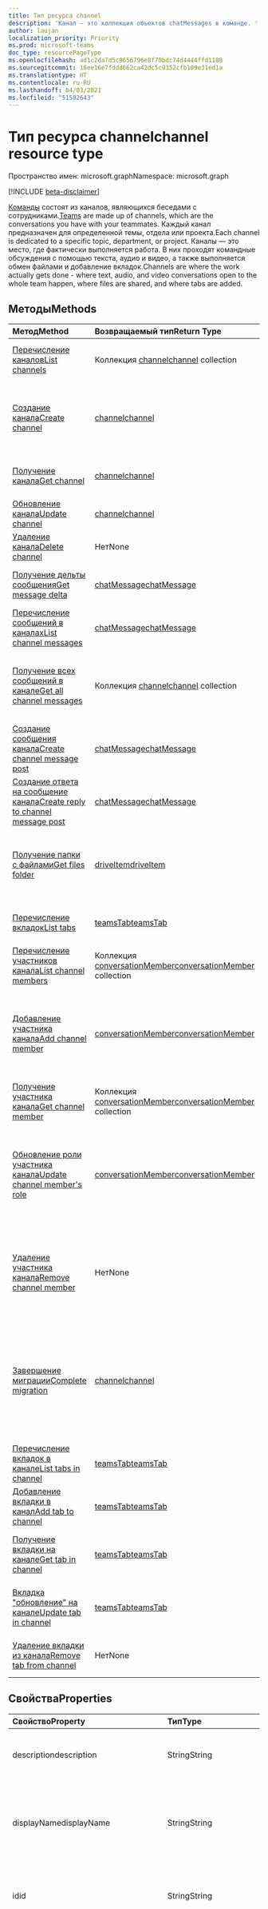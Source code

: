 ```yaml
---
title: Тип ресурса channel
description: 'Канал — это коллекция объектов chatMessages в команде. '
author: laujan
localization_priority: Priority
ms.prod: microsoft-teams
doc_type: resourcePageType
ms.openlocfilehash: ad1c2da7d5c9656796e8f70bdc74d4444ffd1188
ms.sourcegitcommit: 16ee16e7fddd662ca42dc5c9352cfb109e31ed1a
ms.translationtype: HT
ms.contentlocale: ru-RU
ms.lasthandoff: 04/03/2021
ms.locfileid: "51582643"
---
```

# <a name="channel-resource-type"></a><span data-ttu-id="40de2-103">Тип ресурса channel</span><span class="sxs-lookup"><span data-stu-id="40de2-103">channel resource type</span></span>

<span data-ttu-id="40de2-104">Пространство имен: microsoft.graph</span><span class="sxs-lookup"><span data-stu-id="40de2-104">Namespace: microsoft.graph</span></span>

[!INCLUDE [beta-disclaimer](../../includes/beta-disclaimer.md)]

<span data-ttu-id="40de2-105">[Команды](../resources/team.md) состоят из каналов, являющихся беседами с сотрудниками.</span><span class="sxs-lookup"><span data-stu-id="40de2-105">[Teams](../resources/team.md) are made up of channels, which are the conversations you have with your teammates.</span></span> <span data-ttu-id="40de2-106">Каждый канал предназначен для определенной темы, отдела или проекта.</span><span class="sxs-lookup"><span data-stu-id="40de2-106">Each channel is dedicated to a specific topic, department, or project.</span></span> <span data-ttu-id="40de2-107">Каналы — это место, где фактически выполняется работа. В них проходят командные обсуждения с помощью текста, аудио и видео, а также выполняется обмен файлами и добавление вкладок.</span><span class="sxs-lookup"><span data-stu-id="40de2-107">Channels are where the work actually gets done - where text, audio, and video conversations open to the whole team happen, where files are shared, and where tabs are added.</span></span>

## <a name="methods"></a><span data-ttu-id="40de2-108">Методы</span><span class="sxs-lookup"><span data-stu-id="40de2-108">Methods</span></span>

| <span data-ttu-id="40de2-109">Метод</span><span class="sxs-lookup"><span data-stu-id="40de2-109">Method</span></span>       | <span data-ttu-id="40de2-110">Возвращаемый тип</span><span class="sxs-lookup"><span data-stu-id="40de2-110">Return Type</span></span>  |<span data-ttu-id="40de2-111">Описание</span><span class="sxs-lookup"><span data-stu-id="40de2-111">Description</span></span>|
|:---------------|:--------|:----------|
|[<span data-ttu-id="40de2-112">Перечисление каналов</span><span class="sxs-lookup"><span data-stu-id="40de2-112">List channels</span></span>](../api/channel-list.md) | <span data-ttu-id="40de2-113">Коллекция [channel](channel.md)</span><span class="sxs-lookup"><span data-stu-id="40de2-113">[channel](channel.md) collection</span></span> | <span data-ttu-id="40de2-114">Получение списка каналов в команде.</span><span class="sxs-lookup"><span data-stu-id="40de2-114">Get the list of channels in this team.</span></span>|
|[<span data-ttu-id="40de2-115">Создание канала</span><span class="sxs-lookup"><span data-stu-id="40de2-115">Create channel</span></span>](../api/channel-post.md) | [<span data-ttu-id="40de2-116">channel</span><span class="sxs-lookup"><span data-stu-id="40de2-116">channel</span></span>](channel.md) | <span data-ttu-id="40de2-117">Создание нового канала путем добавления отображаемого имени и описания.</span><span class="sxs-lookup"><span data-stu-id="40de2-117">Create a new channel by including the display name and description.</span></span>|
|[<span data-ttu-id="40de2-118">Получение канала</span><span class="sxs-lookup"><span data-stu-id="40de2-118">Get channel</span></span>](../api/channel-get.md) | [<span data-ttu-id="40de2-119">channel</span><span class="sxs-lookup"><span data-stu-id="40de2-119">channel</span></span>](channel.md) | <span data-ttu-id="40de2-120">Чтение свойств и связей канала.</span><span class="sxs-lookup"><span data-stu-id="40de2-120">Read properties and relationships of the channel.</span></span>|
|[<span data-ttu-id="40de2-121">Обновление канала</span><span class="sxs-lookup"><span data-stu-id="40de2-121">Update channel</span></span>](../api/channel-patch.md) | [<span data-ttu-id="40de2-122">channel</span><span class="sxs-lookup"><span data-stu-id="40de2-122">channel</span></span>](channel.md) | <span data-ttu-id="40de2-123">Обновление свойств канала.</span><span class="sxs-lookup"><span data-stu-id="40de2-123">Update properties of the channel.</span></span>|
|[<span data-ttu-id="40de2-124">Удаление канала</span><span class="sxs-lookup"><span data-stu-id="40de2-124">Delete channel</span></span>](../api/channel-delete.md) | <span data-ttu-id="40de2-125">Нет</span><span class="sxs-lookup"><span data-stu-id="40de2-125">None</span></span> | <span data-ttu-id="40de2-126">Удаление канала.</span><span class="sxs-lookup"><span data-stu-id="40de2-126">Delete a channel.</span></span>|
|[<span data-ttu-id="40de2-127">Получение дельты сообщения</span><span class="sxs-lookup"><span data-stu-id="40de2-127">Get message delta</span></span>](../api/chatmessage-delta.md)  | [<span data-ttu-id="40de2-128">chatMessage</span><span class="sxs-lookup"><span data-stu-id="40de2-128">chatMessage</span></span>](../resources/chatmessage.md) | <span data-ttu-id="40de2-129">Получение добавочных сообщений в канале.</span><span class="sxs-lookup"><span data-stu-id="40de2-129">Get incremental messages in a channel.</span></span> |
|[<span data-ttu-id="40de2-130">Перечисление сообщений в каналах</span><span class="sxs-lookup"><span data-stu-id="40de2-130">List channel messages</span></span>](../api/channel-list-messages.md)  | [<span data-ttu-id="40de2-131">chatMessage</span><span class="sxs-lookup"><span data-stu-id="40de2-131">chatMessage</span></span>](../resources/chatmessage.md) | <span data-ttu-id="40de2-132">Получение сообщений в канале</span><span class="sxs-lookup"><span data-stu-id="40de2-132">Get messages in a channel</span></span> |
|[<span data-ttu-id="40de2-133">Получение всех сообщений в канале</span><span class="sxs-lookup"><span data-stu-id="40de2-133">Get all channel messages</span></span>](../api/channel-getallmessages.md)|<span data-ttu-id="40de2-134">Коллекция [channel](channel.md)</span><span class="sxs-lookup"><span data-stu-id="40de2-134">[channel](channel.md) collection</span></span> | <span data-ttu-id="40de2-135">Получайте все сообщения каналов, в которые входит пользователь.</span><span class="sxs-lookup"><span data-stu-id="40de2-135">Get all messages from all channels that a user is a participant in.</span></span> |
|[<span data-ttu-id="40de2-136">Создание сообщения канала</span><span class="sxs-lookup"><span data-stu-id="40de2-136">Create channel message post</span></span>](../api/channel-post-messages.md) | [<span data-ttu-id="40de2-137">chatMessage</span><span class="sxs-lookup"><span data-stu-id="40de2-137">chatMessage</span></span>](../resources/chatmessage.md) | <span data-ttu-id="40de2-138">Отправка сообщения в канал.</span><span class="sxs-lookup"><span data-stu-id="40de2-138">Send a message to a channel.</span></span> |
|[<span data-ttu-id="40de2-139">Создание ответа на сообщение канала</span><span class="sxs-lookup"><span data-stu-id="40de2-139">Create reply to channel message post</span></span>](../api/chatmessage-post-replies.md) | [<span data-ttu-id="40de2-140">chatMessage</span><span class="sxs-lookup"><span data-stu-id="40de2-140">chatMessage</span></span>](../resources/chatmessage.md) | <span data-ttu-id="40de2-141">Ответ на сообщение в канале.</span><span class="sxs-lookup"><span data-stu-id="40de2-141">Reply to a message in a channel.</span></span>|
|[<span data-ttu-id="40de2-142">Получение папки с файлами</span><span class="sxs-lookup"><span data-stu-id="40de2-142">Get files folder</span></span>](../api/channel-get-filesfolder.md)| [<span data-ttu-id="40de2-143">driveItem</span><span class="sxs-lookup"><span data-stu-id="40de2-143">driveItem</span></span>](driveitem.md) | <span data-ttu-id="40de2-144">Получение сведений о папке SharePoint, в которой хранятся файлы канала.</span><span class="sxs-lookup"><span data-stu-id="40de2-144">Retrieves the details of the SharePoint folder where the files for the channel are stored.</span></span> |
|[<span data-ttu-id="40de2-145">Перечисление вкладок</span><span class="sxs-lookup"><span data-stu-id="40de2-145">List tabs</span></span>](../api/channel-list-tabs.md) | [<span data-ttu-id="40de2-146">teamsTab</span><span class="sxs-lookup"><span data-stu-id="40de2-146">teamsTab</span></span>](teamstab.md) | <span data-ttu-id="40de2-147">Перечисление вкладок, закрепленных в канале.</span><span class="sxs-lookup"><span data-stu-id="40de2-147">Lists tabs pinned to a channel.</span></span>|
|[<span data-ttu-id="40de2-148">Перечисление участников канала</span><span class="sxs-lookup"><span data-stu-id="40de2-148">List channel members</span></span>](../api/channel-list-members.md) | <span data-ttu-id="40de2-149">Коллекция [conversationMember](conversationmember.md)</span><span class="sxs-lookup"><span data-stu-id="40de2-149">[conversationMember](conversationmember.md) collection</span></span> | <span data-ttu-id="40de2-150">Получение списка участников канала.</span><span class="sxs-lookup"><span data-stu-id="40de2-150">Get the list of members in a channel.</span></span>|
|[<span data-ttu-id="40de2-151">Добавление участника канала</span><span class="sxs-lookup"><span data-stu-id="40de2-151">Add channel member</span></span>](../api/channel-post-members.md) | [<span data-ttu-id="40de2-152">conversationMember</span><span class="sxs-lookup"><span data-stu-id="40de2-152">conversationMember</span></span>](conversationmember.md) | <span data-ttu-id="40de2-153">Добавление участника в канал.</span><span class="sxs-lookup"><span data-stu-id="40de2-153">Add a member to a channel.</span></span> <span data-ttu-id="40de2-154">Поддерживается только для `channel` с типом членства `private`.</span><span class="sxs-lookup"><span data-stu-id="40de2-154">Only supported for `channel`with membershipType of `private`.</span></span>|
|[<span data-ttu-id="40de2-155">Получение участника канала</span><span class="sxs-lookup"><span data-stu-id="40de2-155">Get channel member</span></span>](../api/channel-get-members.md) | <span data-ttu-id="40de2-156">Коллекция [conversationMember](conversationmember.md)</span><span class="sxs-lookup"><span data-stu-id="40de2-156">[conversationMember](conversationmember.md) collection</span></span> | <span data-ttu-id="40de2-157">Получение участника канала.</span><span class="sxs-lookup"><span data-stu-id="40de2-157">Get a member in a channel.</span></span>|
|[<span data-ttu-id="40de2-158">Обновление роли участника канала</span><span class="sxs-lookup"><span data-stu-id="40de2-158">Update channel member's role</span></span>](../api/channel-update-members.md) | [<span data-ttu-id="40de2-159">conversationMember</span><span class="sxs-lookup"><span data-stu-id="40de2-159">conversationMember</span></span>](conversationmember.md) | <span data-ttu-id="40de2-160">Обновление свойства участника канала.</span><span class="sxs-lookup"><span data-stu-id="40de2-160">Update the properties of a member of the channel.</span></span> <span data-ttu-id="40de2-161">Поддерживается только для канала с типом членства `private`.</span><span class="sxs-lookup"><span data-stu-id="40de2-161">Only supported for channel with membershipType of `private`.</span></span>|
|[<span data-ttu-id="40de2-162">Удаление участника канала</span><span class="sxs-lookup"><span data-stu-id="40de2-162">Remove channel member</span></span>](../api/channel-delete-members.md) | <span data-ttu-id="40de2-163">Нет</span><span class="sxs-lookup"><span data-stu-id="40de2-163">None</span></span> | <span data-ttu-id="40de2-164">Удаление участника канала.</span><span class="sxs-lookup"><span data-stu-id="40de2-164">Delete a member from a channel.</span></span> <span data-ttu-id="40de2-165">Поддерживается, только если параметру `channelType` присвоено значение `private`.</span><span class="sxs-lookup"><span data-stu-id="40de2-165">Only supported for `channelType` of `private`.</span></span>|
|[<span data-ttu-id="40de2-166">Завершение миграции</span><span class="sxs-lookup"><span data-stu-id="40de2-166">Complete migration</span></span>](../api/channel-completemigration.md)|[<span data-ttu-id="40de2-167">channel</span><span class="sxs-lookup"><span data-stu-id="40de2-167">channel</span></span>](channel.md)| <span data-ttu-id="40de2-168">Удаление режима миграции из канала, после чего канал становится доступным для публикации и чтения сообщений пользователями.</span><span class="sxs-lookup"><span data-stu-id="40de2-168">Removes the migration mode from the channel and makes the channel available to users to post and read messages.</span></span>|
|[<span data-ttu-id="40de2-169">Перечисление вкладок в канале</span><span class="sxs-lookup"><span data-stu-id="40de2-169">List tabs in channel</span></span>](../api/channel-list-tabs.md) | [<span data-ttu-id="40de2-170">teamsTab</span><span class="sxs-lookup"><span data-stu-id="40de2-170">teamsTab</span></span>](teamstab.md) | <span data-ttu-id="40de2-171">Перечисление вкладок, закрепленных на канале.</span><span class="sxs-lookup"><span data-stu-id="40de2-171">List tabs pinned to a channel.</span></span>|
|[<span data-ttu-id="40de2-172">Добавление вкладки в канал</span><span class="sxs-lookup"><span data-stu-id="40de2-172">Add tab to channel</span></span>](../api/channel-post-tabs.md) | [<span data-ttu-id="40de2-173">teamsTab</span><span class="sxs-lookup"><span data-stu-id="40de2-173">teamsTab</span></span>](teamstab.md) | <span data-ttu-id="40de2-174">Добавление (закрепление) вкладки на канал.</span><span class="sxs-lookup"><span data-stu-id="40de2-174">Add (pin) a tab to a channel.</span></span>|
|[<span data-ttu-id="40de2-175">Получение вкладки на канале</span><span class="sxs-lookup"><span data-stu-id="40de2-175">Get tab in channel</span></span>](../api/channel-get-tabs.md) | [<span data-ttu-id="40de2-176">teamsTab</span><span class="sxs-lookup"><span data-stu-id="40de2-176">teamsTab</span></span>](teamstab.md) | <span data-ttu-id="40de2-177">Получение определенной вкладки, закрепленной на канале.</span><span class="sxs-lookup"><span data-stu-id="40de2-177">Get a specific tab pinned to a channel.</span></span>|
|[<span data-ttu-id="40de2-178">Вкладка "обновление" на канале</span><span class="sxs-lookup"><span data-stu-id="40de2-178">Update tab in channel</span></span>](../api/channel-patch-tabs.md) | [<span data-ttu-id="40de2-179">teamsTab</span><span class="sxs-lookup"><span data-stu-id="40de2-179">teamsTab</span></span>](teamstab.md) | <span data-ttu-id="40de2-180">Обновляет свойства вкладки на канале.</span><span class="sxs-lookup"><span data-stu-id="40de2-180">Updates the properties of a tab in a channel.</span></span>|
|[<span data-ttu-id="40de2-181">Удаление вкладки из канала</span><span class="sxs-lookup"><span data-stu-id="40de2-181">Remove tab from channel</span></span>](../api/channel-delete-tabs.md) | <span data-ttu-id="40de2-182">Нет</span><span class="sxs-lookup"><span data-stu-id="40de2-182">None</span></span> | <span data-ttu-id="40de2-183">Удаление (открепление) вкладки из канала.</span><span class="sxs-lookup"><span data-stu-id="40de2-183">Remove (unpin) a tab from a channel.</span></span>|


## <a name="properties"></a><span data-ttu-id="40de2-184">Свойства</span><span class="sxs-lookup"><span data-stu-id="40de2-184">Properties</span></span>

| <span data-ttu-id="40de2-185">Свойство</span><span class="sxs-lookup"><span data-stu-id="40de2-185">Property</span></span>   | <span data-ttu-id="40de2-186">Тип</span><span class="sxs-lookup"><span data-stu-id="40de2-186">Type</span></span> |<span data-ttu-id="40de2-187">Описание</span><span class="sxs-lookup"><span data-stu-id="40de2-187">Description</span></span>|
|:---------------|:--------|:----------|
|<span data-ttu-id="40de2-188">description</span><span class="sxs-lookup"><span data-stu-id="40de2-188">description</span></span>|<span data-ttu-id="40de2-189">String</span><span class="sxs-lookup"><span data-stu-id="40de2-189">String</span></span>|<span data-ttu-id="40de2-190">Необязательное текстовое описание канала.</span><span class="sxs-lookup"><span data-stu-id="40de2-190">Optional textual description for the channel.</span></span>|
|<span data-ttu-id="40de2-191">displayName</span><span class="sxs-lookup"><span data-stu-id="40de2-191">displayName</span></span>|<span data-ttu-id="40de2-192">String</span><span class="sxs-lookup"><span data-stu-id="40de2-192">String</span></span>|<span data-ttu-id="40de2-193">Имя канала, отображаемое для пользователя в Microsoft Teams.</span><span class="sxs-lookup"><span data-stu-id="40de2-193">Channel name as it will appear to the user in Microsoft Teams.</span></span>|
|<span data-ttu-id="40de2-194">id</span><span class="sxs-lookup"><span data-stu-id="40de2-194">id</span></span>|<span data-ttu-id="40de2-195">String</span><span class="sxs-lookup"><span data-stu-id="40de2-195">String</span></span>|<span data-ttu-id="40de2-196">Уникальный идентификатор канала.</span><span class="sxs-lookup"><span data-stu-id="40de2-196">The channel's unique identifier.</span></span> <span data-ttu-id="40de2-197">Только для чтения.</span><span class="sxs-lookup"><span data-stu-id="40de2-197">Read-only.</span></span>|
|<span data-ttu-id="40de2-198">isFavoriteByDefault</span><span class="sxs-lookup"><span data-stu-id="40de2-198">isFavoriteByDefault</span></span>|<span data-ttu-id="40de2-199">Логический</span><span class="sxs-lookup"><span data-stu-id="40de2-199">Boolean</span></span>|<span data-ttu-id="40de2-200">Указывает, должен ли канал автоматически помечаться как "Избранное" для всех участников команды.</span><span class="sxs-lookup"><span data-stu-id="40de2-200">Indicates whether the channel should automatically be marked 'favorite' for all members of the team.</span></span> <span data-ttu-id="40de2-201">Задается только программными средствами с помощью [Создания группы](../api/team-post.md).</span><span class="sxs-lookup"><span data-stu-id="40de2-201">Can only be set programmatically with [Create team](../api/team-post.md).</span></span> <span data-ttu-id="40de2-202">Значение по умолчанию: `false`.</span><span class="sxs-lookup"><span data-stu-id="40de2-202">Default: `false`.</span></span>|
|<span data-ttu-id="40de2-203">email</span><span class="sxs-lookup"><span data-stu-id="40de2-203">email</span></span>|<span data-ttu-id="40de2-204">String</span><span class="sxs-lookup"><span data-stu-id="40de2-204">String</span></span>| <span data-ttu-id="40de2-205">Адрес электронной почты для отправки сообщений в канал.</span><span class="sxs-lookup"><span data-stu-id="40de2-205">The email address for sending messages to the channel.</span></span> <span data-ttu-id="40de2-206">Только для чтения.</span><span class="sxs-lookup"><span data-stu-id="40de2-206">Read-only.</span></span>|
|<span data-ttu-id="40de2-207">webUrl</span><span class="sxs-lookup"><span data-stu-id="40de2-207">webUrl</span></span>|<span data-ttu-id="40de2-208">String</span><span class="sxs-lookup"><span data-stu-id="40de2-208">String</span></span>|<span data-ttu-id="40de2-209">Гиперссылка, ведущая к каналу в Microsoft Teams.</span><span class="sxs-lookup"><span data-stu-id="40de2-209">A hyperlink that will go to the channel in Microsoft Teams.</span></span> <span data-ttu-id="40de2-210">Это URL-адрес, получаемый при щелчке правой кнопкой мыши по каналу в Microsoft Teams и выборе пункта "Получить ссылку на канал".</span><span class="sxs-lookup"><span data-stu-id="40de2-210">This is the URL that you get when you right-click a channel in Microsoft Teams and select Get link to channel.</span></span> <span data-ttu-id="40de2-211">Этот URL-адрес должен обрабатываться как непрозрачный BLOB-объект и не должен анализироваться.</span><span class="sxs-lookup"><span data-stu-id="40de2-211">This URL should be treated as an opaque blob, and not parsed.</span></span> <span data-ttu-id="40de2-212">Только для чтения.</span><span class="sxs-lookup"><span data-stu-id="40de2-212">Read-only.</span></span>|
|<span data-ttu-id="40de2-213">membershipType</span><span class="sxs-lookup"><span data-stu-id="40de2-213">membershipType</span></span>|[<span data-ttu-id="40de2-214">channelMembershipType</span><span class="sxs-lookup"><span data-stu-id="40de2-214">channelMembershipType</span></span>](../resources/enums.md#channelmembershiptype-values)|<span data-ttu-id="40de2-215">Тип канала.</span><span class="sxs-lookup"><span data-stu-id="40de2-215">The type of the channel.</span></span> <span data-ttu-id="40de2-216">Можно настроить во время создания и нельзя изменить.</span><span class="sxs-lookup"><span data-stu-id="40de2-216">Can be set during creation and cannot be changed.</span></span> <span data-ttu-id="40de2-217">Значение по умолчанию: standard.</span><span class="sxs-lookup"><span data-stu-id="40de2-217">Default: standard.</span></span>|
|<span data-ttu-id="40de2-218">createdDateTime</span><span class="sxs-lookup"><span data-stu-id="40de2-218">createdDateTime</span></span>|<span data-ttu-id="40de2-219">dateTimeOffset</span><span class="sxs-lookup"><span data-stu-id="40de2-219">dateTimeOffset</span></span>|<span data-ttu-id="40de2-220">Только для чтения.</span><span class="sxs-lookup"><span data-stu-id="40de2-220">Read only.</span></span> <span data-ttu-id="40de2-221">Метка времени создания канала.</span><span class="sxs-lookup"><span data-stu-id="40de2-221">Timestamp at which the channel was created.</span></span>|
|<span data-ttu-id="40de2-222">moderationSettings</span><span class="sxs-lookup"><span data-stu-id="40de2-222">moderationSettings</span></span>|[<span data-ttu-id="40de2-223">channelModerationSettings</span><span class="sxs-lookup"><span data-stu-id="40de2-223">channelModerationSettings</span></span>](../resources/channelmoderationsettings.md)|<span data-ttu-id="40de2-224">Настройки модерации канала, чтобы контролировать, кто может создавать новые сообщения и отвечать на сообщения в этом канале.</span><span class="sxs-lookup"><span data-stu-id="40de2-224">Settings to configure channel moderation to control who can start new posts and reply to posts in that channel.</span></span>|

### <a name="instance-attributes"></a><span data-ttu-id="40de2-225">Атрибуты экземпляра</span><span class="sxs-lookup"><span data-stu-id="40de2-225">Instance attributes</span></span>

<span data-ttu-id="40de2-p111">Атрибуты экземпляра — это свойства с особым поведением. Эти свойства — временные и а) определяют поведение выполнения службы; или б) предоставляют краткосрочные значения свойств, например URL-адрес скачивания элемента, у которого истекает срок действия.</span><span class="sxs-lookup"><span data-stu-id="40de2-p111">Instance attributes are properties with special behaviors. These properties are temporary and either a) define behavior the service should perform or b) provide short-term property values, like a download URL for an item that expires.</span></span>

| <span data-ttu-id="40de2-228">Имя свойства</span><span class="sxs-lookup"><span data-stu-id="40de2-228">Property name</span></span>| <span data-ttu-id="40de2-229">Тип</span><span class="sxs-lookup"><span data-stu-id="40de2-229">Type</span></span>   | <span data-ttu-id="40de2-230">Описание</span><span class="sxs-lookup"><span data-stu-id="40de2-230">Description</span></span>
|:-----------------------|:-------|:-------------------------|
|<span data-ttu-id="40de2-231">@microsoft.graph.channelCreationMode</span><span class="sxs-lookup"><span data-stu-id="40de2-231">@microsoft.graph.channelCreationMode</span></span>|<span data-ttu-id="40de2-232">Строка</span><span class="sxs-lookup"><span data-stu-id="40de2-232">string</span></span>|<span data-ttu-id="40de2-233">Указывает, что канал находится в состоянии миграции и в настоящее время используется для миграции.</span><span class="sxs-lookup"><span data-stu-id="40de2-233">Indicates that the channel is in migration state and is currently being used for migration purposes.</span></span> <span data-ttu-id="40de2-234">Принимает одно значение: `migration`.</span><span class="sxs-lookup"><span data-stu-id="40de2-234">It accepts one value: `migration`.</span></span>|

> <span data-ttu-id="40de2-235">**Примечание**: `channelCreationMode` – перечисление, принимающее значение `migration`.</span><span class="sxs-lookup"><span data-stu-id="40de2-235">**Note**: `channelCreationMode`  is an enum that takes the value `migration`.</span></span>

<span data-ttu-id="40de2-236">Пример запроса POST см. в разделе [Запрос (создание канала в состоянии миграции)](/microsoftteams/platform/graph-api/import-messages/import-external-messages-to-teams#request-create-a-team-in-migration-state).</span><span class="sxs-lookup"><span data-stu-id="40de2-236">For a POST request example, see [Request (create channel in migration state)](/microsoftteams/platform/graph-api/import-messages/import-external-messages-to-teams#request-create-a-team-in-migration-state).</span></span>

## <a name="relationships"></a><span data-ttu-id="40de2-237">Связи</span><span class="sxs-lookup"><span data-stu-id="40de2-237">Relationships</span></span>

| <span data-ttu-id="40de2-238">Связь</span><span class="sxs-lookup"><span data-stu-id="40de2-238">Relationship</span></span> | <span data-ttu-id="40de2-239">Тип</span><span class="sxs-lookup"><span data-stu-id="40de2-239">Type</span></span> |<span data-ttu-id="40de2-240">Описание</span><span class="sxs-lookup"><span data-stu-id="40de2-240">Description</span></span>|
|:---------------|:--------|:----------|
|<span data-ttu-id="40de2-241">messages</span><span class="sxs-lookup"><span data-stu-id="40de2-241">messages</span></span>|<span data-ttu-id="40de2-242">Коллекция [chatMessage](chatmessage.md)</span><span class="sxs-lookup"><span data-stu-id="40de2-242">[chatMessage](chatmessage.md) collection</span></span>|<span data-ttu-id="40de2-243">Коллекция всех сообщений в канале.</span><span class="sxs-lookup"><span data-stu-id="40de2-243">A collection of all the messages in the channel.</span></span> <span data-ttu-id="40de2-244">Свойство навигации.</span><span class="sxs-lookup"><span data-stu-id="40de2-244">A navigation property.</span></span> <span data-ttu-id="40de2-245">Допускается значение null.</span><span class="sxs-lookup"><span data-stu-id="40de2-245">Nullable.</span></span>|
|<span data-ttu-id="40de2-246">tabs</span><span class="sxs-lookup"><span data-stu-id="40de2-246">tabs</span></span>|<span data-ttu-id="40de2-247">Коллекция [teamsTab](../resources/teamstab.md)</span><span class="sxs-lookup"><span data-stu-id="40de2-247">[teamsTab](../resources/teamstab.md) collection</span></span>|<span data-ttu-id="40de2-248">Коллекция всех вкладок в канале.</span><span class="sxs-lookup"><span data-stu-id="40de2-248">A collection of all the tabs in the channel.</span></span> <span data-ttu-id="40de2-249">Свойство навигации.</span><span class="sxs-lookup"><span data-stu-id="40de2-249">A navigation property.</span></span>|
|<span data-ttu-id="40de2-250">members</span><span class="sxs-lookup"><span data-stu-id="40de2-250">members</span></span>|<span data-ttu-id="40de2-251">Коллекция [conversationMember](conversationmember.md)</span><span class="sxs-lookup"><span data-stu-id="40de2-251">[conversationMember](conversationmember.md) collection</span></span>|<span data-ttu-id="40de2-252">Коллекция записей участников, сопоставленных с каналом.</span><span class="sxs-lookup"><span data-stu-id="40de2-252">A collection of membership records associated with the channel.</span></span>|
|[<span data-ttu-id="40de2-253">filesFolder</span><span class="sxs-lookup"><span data-stu-id="40de2-253">filesFolder</span></span>](../api/channel-get-filesfolder.md)|[<span data-ttu-id="40de2-254">driveItem</span><span class="sxs-lookup"><span data-stu-id="40de2-254">driveItem</span></span>](driveitem.md)|<span data-ttu-id="40de2-255">Метаданные для расположения, в котором хранятся файлы канала.</span><span class="sxs-lookup"><span data-stu-id="40de2-255">Metadata for the location where the channel's files are stored.</span></span>|
|<span data-ttu-id="40de2-256">operations</span><span class="sxs-lookup"><span data-stu-id="40de2-256">operations</span></span>|<span data-ttu-id="40de2-257">Коллекция [teamsAsyncOperation](teamsasyncoperation.md)</span><span class="sxs-lookup"><span data-stu-id="40de2-257">[teamsAsyncOperation](teamsasyncoperation.md) collection</span></span>| <span data-ttu-id="40de2-258">Асинхронные операции, которые выполнялись или выполняются для этой команды.</span><span class="sxs-lookup"><span data-stu-id="40de2-258">The async operations that ran or are running on this team.</span></span> |

## <a name="json-representation"></a><span data-ttu-id="40de2-259">Представление JSON</span><span class="sxs-lookup"><span data-stu-id="40de2-259">JSON representation</span></span>

<span data-ttu-id="40de2-260">Ниже указано представление ресурса в формате JSON.</span><span class="sxs-lookup"><span data-stu-id="40de2-260">The following is a JSON representation of the resource.</span></span>

<!-- {
  "blockType": "resource",
  "optionalProperties": [
    "messages"
  ],
  "keyProperty": "id",
  "@odata.type": "microsoft.graph.channel"
}-->

```json
{
  "description": "string",
  "displayName": "string",
  "id": "string (identifier)",
  "isFavoriteByDefault": true,
  "email": "string",
  "webUrl": "string",
  "membershipType": "channelMembershipType",
  "createdDateTime": "string (timestamp)",
  "moderationSettings": "channelModerationSettings"
    
}
```

<!-- uuid: 8fcb5dbc-d5aa-4681-8e31-b001d5168d79
2015-10-25 14:57:30 UTC -->
<!--
{
  "type": "#page.annotation",
  "description": "channel resource",
  "keywords": "",
  "section": "documentation",
  "tocPath": "",
  "suppressions": []
}
-->
